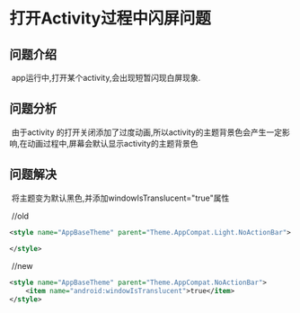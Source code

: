 # 打开Activity过程中闪屏问题

## 问题介绍

​	app运行中,打开某个activity,会出现短暂闪现白屏现象.

## 问题分析

​	由于activity 的打开关闭添加了过度动画,所以activity的主题背景色会产生一定影响,在动画过程中,屏幕会默认显示activity的主题背景色

## 问题解决

​	将主题变为默认黑色,并添加windowIsTranslucent="true"属性

​	//old

```xml
<style name="AppBaseTheme" parent="Theme.AppCompat.Light.NoActionBar">
	
</style>
```

​	//new

```xml
<style name="AppBaseTheme" parent="Theme.AppCompat.NoActionBar">
	<item name="android:windowIsTranslucent">true</item>
</style>
```

